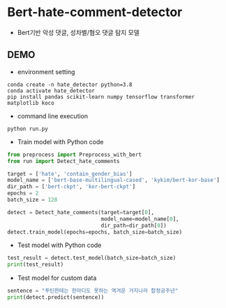 # Bert-hate-comment-detector
- Bert기반 악성 댓글, 성차별/혐오 댓글 탐지 모델

## DEMO
- environment setting
```
conda create -n hate_detector python=3.8
conda activate hate_detector
pip install pandas scikit-learn numpy tensorflow transformer matplotlib koco
```
- command line execution
```
python run.py
```
- Train model with Python code
```python
from preprocess import Preprocess_with_bert
from run import Detect_hate_comments

target = ['hate', 'contain_gender_bias']
model_name = ['bert-base-multilingual-cased', 'kykim/bert-kor-base']
dir_path = ['bert-ckpt', 'kor-bert-ckpt']
epochs = 2
batch_size = 128

detect = Detect_hate_comments(target=target[0], 
                              model_name=model_name[0], 
                              dir_path=dir_path[0])
detect.train_model(epochs=epochs, batch_size=batch_size)
```
- Test model with Python code
```python
test_result = detect.test_model(batch_size=batch_size)
print(test_result)
```
- Test model for custom data
```python
sentence = "푸틴한테는 한마디도 못하는 역겨운 거지나라 합정공주년"
print(detect.predict(sentence))
```